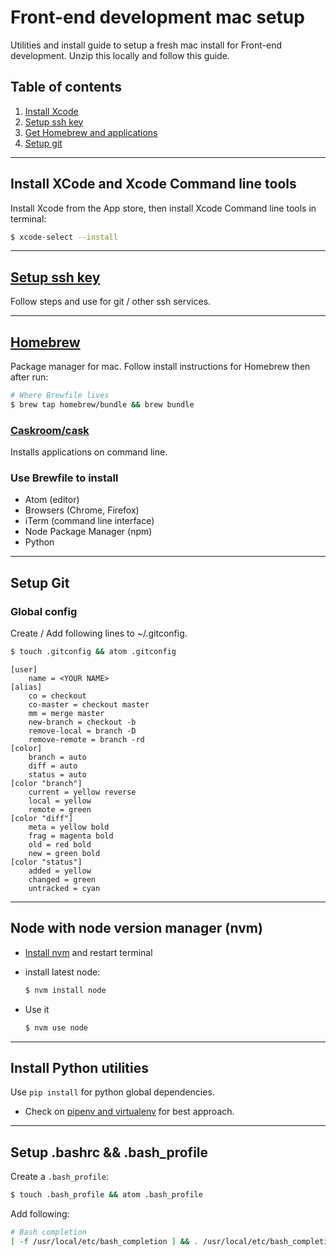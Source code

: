 # Front-end development mac setup

Utilities and install guide to setup a fresh mac install for Front-end development. Unzip this locally and follow this guide.

## Table of contents

1. [Install Xcode](#install-xcode-and-xcode-command-line-tools)
2. [Setup ssh key](#setup-ssh-key)
3. [Get Homebrew and applications](#homebrew)
4. [Setup git](#setup-git)

---

## Install XCode and Xcode Command line tools

Install Xcode from the App store, then install Xcode Command line tools in terminal:
```bash
$ xcode-select --install
```

---

## [Setup ssh key](https://docs.joyent.com/public-cloud/getting-started/ssh-keys/generating-an-ssh-key-manually/manually-generating-your-ssh-key-in-mac-os-x)

Follow steps and use for git / other ssh services.

---

## [Homebrew](https://brew.sh/)

Package manager for mac. Follow install instructions for Homebrew then after run:
```bash
# Where Brewfile lives
$ brew tap homebrew/bundle && brew bundle
```

### [Caskroom/cask](https://caskroom.github.io/)

Installs applications on command line.

### Use Brewfile to install

- Atom (editor)
- Browsers (Chrome, Firefox)
- iTerm (command line interface)
- Node Package Manager (npm)
- Python

---

## Setup Git

### Global config

Create / Add following lines to ~/.gitconfig.

```bash
$ touch .gitconfig && atom .gitconfig
```

```
[user]
    name = <YOUR NAME>
[alias]
    co = checkout
    co-master = checkout master
    mm = merge master
    new-branch = checkout -b
    remove-local = branch -D
    remove-remote = branch -rd
[color]
	branch = auto
	diff = auto
	status = auto
[color "branch"]
	current = yellow reverse
	local = yellow
	remote = green
[color "diff"]
	meta = yellow bold
	frag = magenta bold
	old = red bold
	new = green bold
[color "status"]
	added = yellow
	changed = green
	untracked = cyan
```

---

## Node with node version manager (nvm)

- [Install nvm](https://github.com/creationix/nvm) and restart terminal
- install latest node:

  ```bash
  $ nvm install node
  ```
- Use it

  ```bash
  $ nvm use node
  ```

---

## Install Python utilities

Use `pip install` for python global dependencies.

- Check on [pipenv and virtualenv](http://docs.python-guide.org/en/latest/dev/virtualenvs/) for best approach.

---

## Setup .bashrc && .bash_profile

Create a `.bash_profile`:

```bash
$ touch .bash_profile && atom .bash_profile
```

Add following:

```bash
# Bash completion
[ -f /usr/local/etc/bash_completion ] && . /usr/local/etc/bash_completion

```
